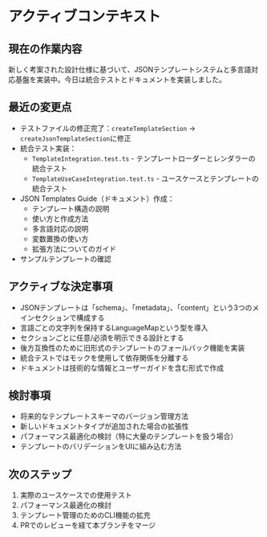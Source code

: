 # アクティブコンテキスト

## 現在の作業内容

新しく考案された設計仕様に基づいて、JSONテンプレートシステムと多言語対応基盤を実装中。今日は統合テストとドキュメントを実装しました。

## 最近の変更点

- テストファイルの修正完了：`createTemplateSection` → `createJsonTemplateSection`に修正
- 統合テスト実装：
  - `TemplateIntegration.test.ts` - テンプレートローダーとレンダラーの統合テスト
  - `TemplateUseCaseIntegration.test.ts` - ユースケースとテンプレートの統合テスト
- JSON Templates Guide（ドキュメント）作成：
  - テンプレート構造の説明
  - 使い方と作成方法
  - 多言語対応の説明
  - 変数置換の使い方
  - 拡張方法についてのガイド
- サンプルテンプレートの確認

## アクティブな決定事項

- JSONテンプレートは「schema」、「metadata」、「content」という3つのメインセクションで構成する
- 言語ごとの文字列を保持するLanguageMapという型を導入
- セクションごとに任意/必須を明示できる設計とする
- 後方互換性のために旧形式のテンプレートのフォールバック機能を実装
- 統合テストではモックを使用して依存関係を分離する
- ドキュメントは技術的な情報とユーザーガイドを含む形式で作成

## 検討事項

- 将来的なテンプレートスキーマのバージョン管理方法
- 新しいドキュメントタイプが追加された場合の拡張性
- パフォーマンス最適化の検討（特に大量のテンプレートを扱う場合）
- テンプレートのバリデーションをUIに組み込む方法

## 次のステップ

1. 実際のユースケースでの使用テスト
2. パフォーマンス最適化の検討
3. テンプレート管理のためのCLI機能の拡充
4. PRでのレビューを経て本ブランチをマージ
